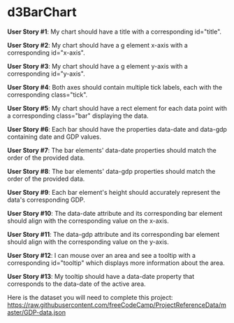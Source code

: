 # d3BarChart

**User Story #1**: My chart should have a title with a corresponding id="title".

**User Story #2**: My chart should have a g element x-axis with a corresponding id="x-axis".

**User Story #3**: My chart should have a g element y-axis with a corresponding id="y-axis".

**User Story #4**: Both axes should contain multiple tick labels, each with the corresponding class="tick".

**User Story #5**: My chart should have a rect element for each data point with a corresponding class="bar" displaying the data.

**User Story #6**: Each bar should have the properties data-date and data-gdp containing date and GDP values.

**User Story #7**: The bar elements' data-date properties should match the order of the provided data.

**User Story #8**: The bar elements' data-gdp properties should match the order of the provided data.

**User Story #9**: Each bar element's height should accurately represent the data's corresponding GDP.

**User Story #10**: The data-date attribute and its corresponding bar element should align with the corresponding value on the x-axis.

**User Story #11**: The data-gdp attribute and its corresponding bar element should align with the corresponding value on the y-axis.

**User Story #12**: I can mouse over an area and see a tooltip with a corresponding id="tooltip" which displays more information about the area.

**User Story #13**: My tooltip should have a data-date property that corresponds to the data-date of the active area.

Here is the dataset you will need to complete this project: https://raw.githubusercontent.com/freeCodeCamp/ProjectReferenceData/master/GDP-data.json

